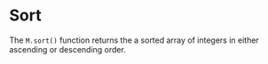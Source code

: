 # Sort </br>
The ``` M.sort() ``` function returns the a sorted array of integers in either ascending or descending order.

